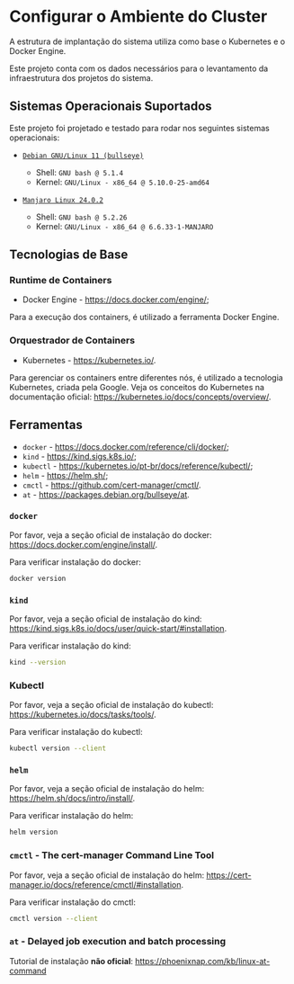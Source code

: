 # Configurar o Ambiente do Cluster

A estrutura de implantação do sistema utiliza como base o Kubernetes e o Docker Engine.

Este projeto conta com os dados necessários para o levantamento da infraestrutura dos projetos do sistema.

## Sistemas Operacionais Suportados

Este projeto foi projetado e testado para rodar nos seguintes sistemas operacionais:

- [`Debian GNU/Linux 11 (bullseye)`][distro-debian-bullseye]

  - Shell: `GNU bash @ 5.1.4`
  - Kernel: `GNU/Linux - x86_64 @ 5.10.0-25-amd64`

- [`Manjaro Linux 24.0.2`][distro-manjaro-wynsdey]

  - Shell: `GNU bash @ 5.2.26`
  - Kernel: `GNU/Linux - x86_64 @ 6.6.33-1-MANJARO`

## Tecnologias de Base

### Runtime de Containers

- Docker Engine - <https://docs.docker.com/engine/>;

Para a execução dos containers, é utilizado a ferramenta Docker Engine.

### Orquestrador de Containers

- Kubernetes - <https://kubernetes.io/>.

Para gerenciar os containers entre diferentes nós, é utilizado a tecnologia Kubernetes, criada pela Google. Veja os conceitos do Kubernetes na documentação oficial: <https://kubernetes.io/docs/concepts/overview/>.

## Ferramentas

- `docker` - <https://docs.docker.com/reference/cli/docker/>;
- `kind` - <https://kind.sigs.k8s.io/>;
- `kubectl` - <https://kubernetes.io/pt-br/docs/reference/kubectl/>;
- `helm` - <https://helm.sh/>;
- `cmctl` - <https://github.com/cert-manager/cmctl/>.
- `at` - <https://packages.debian.org/bullseye/at>.

### `docker`

Por favor, veja a seção oficial de instalação do docker: <https://docs.docker.com/engine/install/>.

Para verificar instalação do docker:

```sh
docker version

```

### `kind`

Por favor, veja a seção oficial de instalação do kind: <https://kind.sigs.k8s.io/docs/user/quick-start/#installation>.

Para verificar instalação do kind:

```sh
kind --version
```

### Kubectl

Por favor, veja a seção oficial de instalação do kubectl: <https://kubernetes.io/docs/tasks/tools/>.

Para verificar instalação do kubectl:

```sh
kubectl version --client
```

### `helm`

Por favor, veja a seção oficial de instalação do helm: <https://helm.sh/docs/intro/install/>.

Para verificar instalação do helm:

```sh
helm version
```

### `cmctl` - The cert-manager Command Line Tool

Por favor, veja a seção oficial de instalação do helm: <https://cert-manager.io/docs/reference/cmctl/#installation>.

Para verificar instalação do cmctl:

```sh
cmctl version --client
```

### `at` - Delayed job execution and batch processing

Tutorial de instalação **não oficial**: <https://phoenixnap.com/kb/linux-at-command>

<!--
## Script de Conveniência

Este projeto conta com um script utilitário para a instalação das ferramentas `docker`, `kind`, `kubectl`, `helm` e `cmctl` caso não estejam presentes no `linux x64`.

```sh
./setup.sh
``` -->

<!-- Links -->

<!-- Links / Actions -->

<!-- Links / Distros -->

[distro-debian-bullseye]: https://www.debian.org/releases/bullseye/
[distro-manjaro-wynsdey]: https://forum.manjaro.org/t/manjaro-24-0-wynsdey-released/161527
